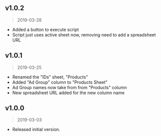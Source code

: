 ## v1.0.2

> 2019-03-28

* Added a button to execute script
* Script just uses active sheet now, removing need to add a spreadsheet URL

## v1.0.1

> 2019-03-25

* Renamed the "IDs" sheet, "Products"
* Added "Ad Group" column to "Products Sheet"
* Ad Group names now take from from "Products" column
* New spreadsheet URL added for the new column name


## v1.0.0

> 2019-03-03

* Released initial version.

